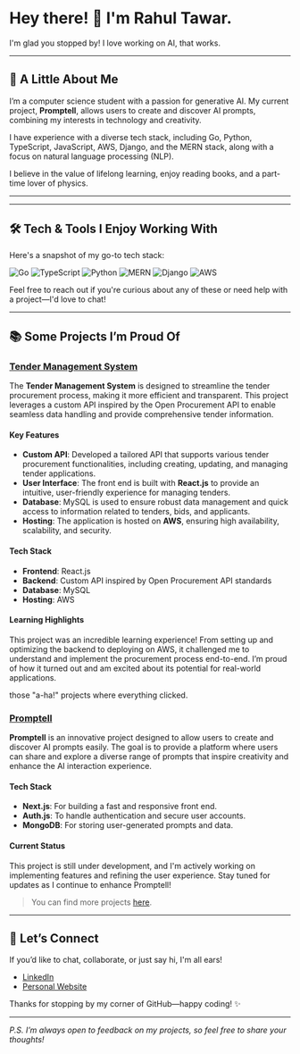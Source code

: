# Hey there! 👋 I'm Rahul Tawar.

I'm glad you stopped by! I love working on AI, that works.

---

## 🌱 A Little About Me

I’m a computer science student with a passion for generative AI. My current project, **Promptell**, allows users to create and discover AI prompts, combining my interests in technology and creativity.

I have experience with a diverse tech stack, including Go, Python, TypeScript, JavaScript, AWS, Django, and the MERN stack, along with a focus on natural language processing (NLP).

I believe in the value of lifelong learning, enjoy reading books, and a part-time lover of physics.

---

---

## 🛠️ Tech & Tools I Enjoy Working With

Here's a snapshot of my go-to tech stack:

![Go](https://img.shields.io/badge/Go-00ADD8?style=for-the-badge&logo=go&logoColor=white)
![TypeScript](https://img.shields.io/badge/TypeScript-3178C6?style=for-the-badge&logo=typescript&logoColor=white)
![Python](https://img.shields.io/badge/Python-3776AB?style=for-the-badge&logo=python&logoColor=white)
![MERN](https://img.shields.io/badge/MERN-61DAFB?style=for-the-badge&logo=react&logoColor=white)
![Django](https://img.shields.io/badge/Django-092E20?style=for-the-badge&logo=django&logoColor=white)
![AWS](https://img.shields.io/badge/AWS-232F3E?style=for-the-badge&logo=amazon-aws&logoColor=white)


Feel free to reach out if you're curious about any of these or need help with a project—I'd love to chat!

---

## 📚 Some Projects I’m Proud Of

### [Tender Management System](https://github.com/Rahul-Tawar/tendermanager)

The **Tender Management System** is designed to streamline the tender procurement process, making it more efficient and transparent. This project leverages a custom API inspired by the Open Procurement API to enable seamless data handling and provide comprehensive tender information. 

#### Key Features
- **Custom API**: Developed a tailored API that supports various tender procurement functionalities, including creating, updating, and managing tender applications.
- **User Interface**: The front end is built with **React.js** to provide an intuitive, user-friendly experience for managing tenders.
- **Database**: MySQL is used to ensure robust data management and quick access to information related to tenders, bids, and applicants.
- **Hosting**: The application is hosted on **AWS**, ensuring high availability, scalability, and security.

#### Tech Stack
- **Frontend**: React.js
- **Backend**: Custom API inspired by Open Procurement API standards
- **Database**: MySQL
- **Hosting**: AWS

#### Learning Highlights
This project was an incredible learning experience! From setting up and optimizing the backend to deploying on AWS, it challenged me to understand and implement the procurement process end-to-end. I’m proud of how it turned out and am excited about its potential for real-world applications.

 those "a-ha!" projects where everything clicked.

 ### [Promptell](https://github.com/Rahul-Tawar/promptell)

**Promptell** is an innovative project designed to allow users to create and discover AI prompts easily. The goal is to provide a platform where users can share and explore a diverse range of prompts that inspire creativity and enhance the AI interaction experience.

#### Tech Stack
- **Next.js**: For building a fast and responsive front end.
- **Auth.js**: To handle authentication and secure user accounts.
- **MongoDB**: For storing user-generated prompts and data.

#### Current Status
This project is still under development, and I'm actively working on implementing features and refining the user experience. Stay tuned for updates as I continue to enhance Promptell!


> You can find more projects [here](https://github.com/Rahul-Tawar?tab=repositories).

---

## 🤝 Let’s Connect

If you’d like to chat, collaborate, or just say hi, I'm all ears!  
- [LinkedIn](https://www.linkedin.com/in/rahultawar/)  
- [Personal Website](https://rahultawar.netlify.app/)

Thanks for stopping by my corner of GitHub—happy coding! ✨

---

*P.S. I’m always open to feedback on my projects, so feel free to share your thoughts!*


<!---
Rahul-Tawar/Rahul-Tawar is a ✨ special ✨ repository because its `README.md` (this file) appears on your GitHub profile.
You can click the Preview link to take a look at your changes.
--->
